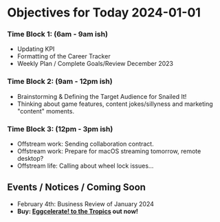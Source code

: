 # Objectives for Today 2024-01-01

### Time Block 1: (6am - 9am ish)
- Updating KPI
- Formatting of the Career Tracker
- Weekly Plan / Complete Goals/Review December 2023

### Time Block 2: (9am - 12pm ish)
- Brainstorming & Defining the Target Audience for Snailed It!
- Thinking about game features, content jokes/sillyness and marketing "content" moments.

### Time Block 3: (12pm - 3pm ish)
- Offstream work: Sending collaboration contract.
- Offstream work: Prepare for macOS streaming tomorrow, remote desktop?
- Offstream life: Calling about wheel lock issues...

## Events / Notices / Coming Soon

- February 4th: Business Review of January 2024
- **Buy: [Eggcelerate! to the Tropics](https://store.steampowered.com/app/1621320/Eggcelerate_to_the_Tropics/) out now!**

